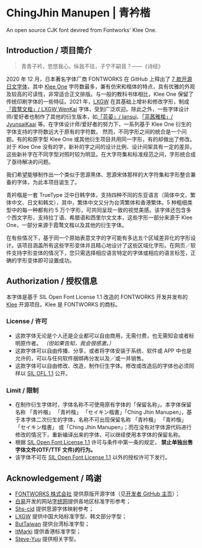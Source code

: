 # ChingJhin Manupen | 青衿楷  
An open source CJK font devired from Fontworks' Klee One.

## Introduction / 项目简介
> 青青子衿，悠悠我心。纵我不往，子宁不嗣音？——《诗经》

2020 年 12 月，日本著名字体厂商 FONTWORKS 在 GitHub 上释出了 [7 款开源日文字体](https://github.com/fontworks-fonts)，其中 [Klee One](https://github.com/fontworks-fonts/Klee) 字符数最多，兼有仿宋和楷体的特点，具有优雅的外观及较高的可读性，非常适合正文排版。与一般的教科书体相比，Klee One 保留了传统印刷字体的一些特征。2021 年，[LXGW](https://github.com/lxgw) 在其基础上增补和修改字形，制成[「霞鹜文楷」/ LXGW WenKai](https://github.com/lxgw/LxgwWenKai) 字体，受到广泛欢迎。除此之外，一些字体设计师/爱好者也制作了其他的衍生版本，如[「芫荽」/ Iansui](https://github.com/ButTaiwan/iansui)、[「芫茜雅楷」/ JyunsaiKaai](https://github.com/ItMarki/jyunsaikaai) 等。在字体设计师/爱好者的努力下，一系列基于 Klee One 衍生的字体支持的字符数远大于原有的字符数。
然而，不同字形之间的统合是一个问题。有的和原字型 Klee One 或其他衍生项目共用同一字形，有的却做出了修改。对于 Klee One 没有的字，新补的字之间的设计比例、设计间架具有一定的差异。这些新补字在不同字型对照时较为明显。在大字符集和标准规范之间，字形统合成了亟待解决的问题。

我们希望能够制作出一个类似于思源黑体、思源宋体那样的大字符集和字形整合兼备的字体，为此本项目诞生了。

青衿楷是一套 TrueType 泛中日韩字体，支持四种不同的东亚语言（简体中文、繁体中文、日文和韩文），其中，繁体中文又分为台湾繁体和香港繁体。5 种粗细类型中的每一种都有约 5 万个字形，可共同呈现一致的视觉美感。该字体还包含多个西文字形，支持拉丁语、希腊语和西里尔文文本，这些字形一部分来源于 Klee One，一部分来源于霞鹜文楷以及其他的衍生字体。

在有些情况下，基于同一个原始表意文字的字可能有多达五个区域差异化的字形设计。该项目涵盖所有这些字形变体并且精心地设计了这些区域化字形。在网页／软件支持字形变体的情况下，您只需选择相应语言特定的字体或相应的语言标签，正确的字形变体即可设置成功。

## Authorization / 授权信息

本字体是基于 SIL Open Font License 1.1 改造的 FONTWORKS 开发并发布的 [Klee](https://github.com/fontworks-fonts/Klee) 开源项目。Klee 是 FONTWORKS 的商标。

### License / 许可  

- 这款字体无论是个人还是企业都可以自由商用，无需付费，也无需知会或者标明原作者。 *（但如果告知，我会很感激。）*
- 这款字体可以自由传播、分享，或者将字体安装于系统、软件或 APP 中也是允许的，可以与任何软件捆绑再分发以及／或一并销售。
- 这款字体可以自由修改、改造，制作衍生字体。修改或改造后的字体也必须同样以 [SIL OFL 1.1](https://scripts.sil.org/OFL) 公开。

### Limit / 限制  

- 在制作衍生字体时，字体名称不可使用原有字体的「保留名称」。本字体保留名称
<span lang="zh-cn">「青衿楷」</span>
<span lang="zh-tw">「青衿楷」</span>
<span lang="ja-jp">「セイキン楷書」</span>「Ching Jhin Manupen」，基于本字体二次衍生的字体，名称不可出现保留名称
<span lang="zh-cn">「青衿楷」</span>
<span lang="zh-tw">「青衿楷」</span>
<span lang="ja-jp">「セイキン楷書」</span>
或「Ching Jhin Manupen」；而在没有对字体源代码进行修改的情况下，重新编译出来的字体，可以继续使用本字体的保留名称。
- 根据 [SIL Open Font License 1.1](https://scripts.sil.org/OFL) 许可与条件中第一条的规定， **禁止单独出售字体文件(OTF/TTF 文件)的行为。**
- 该字体不可在 [SIL Open Font License 1.1](https://scripts.sil.org/OFL) 以外的授权许可下发行。

## Acknowledgement / 鸣谢

- [FONTWORKS 株式会社](http://fontworks.co.jp) 提供原版开源字体（见[开发者 GitHub 主页](https://github.com/fontworks-fonts/)）；  
- [白易](https://github.com/yi-bai)开发的网站[字统网](https://zi.tools)提供各地区标准字形参考；  
- [Shs-cid](https://github.com/NightFurySL2001/shs-cid) 提供思源字体映射参考；  
- [LXGW](https://github.com/lxgw) 提供中国大陆标准字型、韩文部分字型；  
- [ButTaiwan](https://github.com/ButTaiwan) 提供台湾标准字型；  
- [ItMarki](https://github.com/ItMarki) 提供香港标准字型；  
- [Steve-Yuu](https://github.com/Steve-Yuu/YshiPen-Shuti) 提供相关字型。
